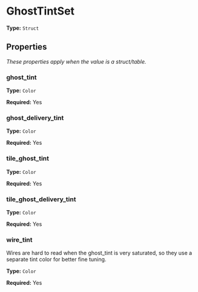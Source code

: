 # GhostTintSet

**Type:** `Struct`

## Properties

*These properties apply when the value is a struct/table.*

### ghost_tint

**Type:** `Color`

**Required:** Yes

### ghost_delivery_tint

**Type:** `Color`

**Required:** Yes

### tile_ghost_tint

**Type:** `Color`

**Required:** Yes

### tile_ghost_delivery_tint

**Type:** `Color`

**Required:** Yes

### wire_tint

Wires are hard to read when the ghost_tint is very saturated, so they use a separate tint color for better fine tuning.

**Type:** `Color`

**Required:** Yes

